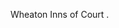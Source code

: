﻿---
fname: 'David'
lname: 'Youll'
id: 889
published: False
layout: judge-bio
---
Wheaton Inns of Court .
